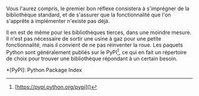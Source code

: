 Vous l'aurez compris, le premier bon réflexe consistera à s'imprégner de la bibliothèque standard, et de s'assurer que la fonctionnalité que l'on s'apprête à implémenter n'existe pas déjà.

Il en est de même pour les bibliothèques tierces, dans une moindre mesure. Il n'est pas nécessaire de sortir une usine à gaz pour une petite fonctionnalité, mais il convient de ne pas réinventer la roue.
Les paquets Python sont généralement publiés sur le PyPI[^pypi], ce qui en fait un répertoire de choix pour trouver une bibliothèque répondant à un certain besoin.

*[PyPI]: Python Package Index
[^pypi]: [https://pypi.python.org/pypi]()
